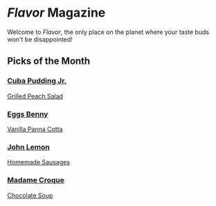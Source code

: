 # _Flavor_ Magazine

Welcome to _Flavor_, the only place on the planet where your taste buds won't be disappointed!

## Picks of the Month

### [Cuba Pudding Jr.](writer/cuba-pudding-jr.md)

[Grilled Peach Salad](recipe/jan/grilled-peach-salad.md)

### [Eggs Benny](writer/eggs-benny.md)

[Vanilla Panna Cotta](recipe/jan/vanilla-panna-cotta.md)

### [John Lemon](writer/john-lemon.md)

[Homemade Sausages](recipe/jan/homemade-sausages.md)

### [Madame Croque](writer/madame-croque.md)

[Chocolate Soup](recipe/jan/chocolate-soup.md)
